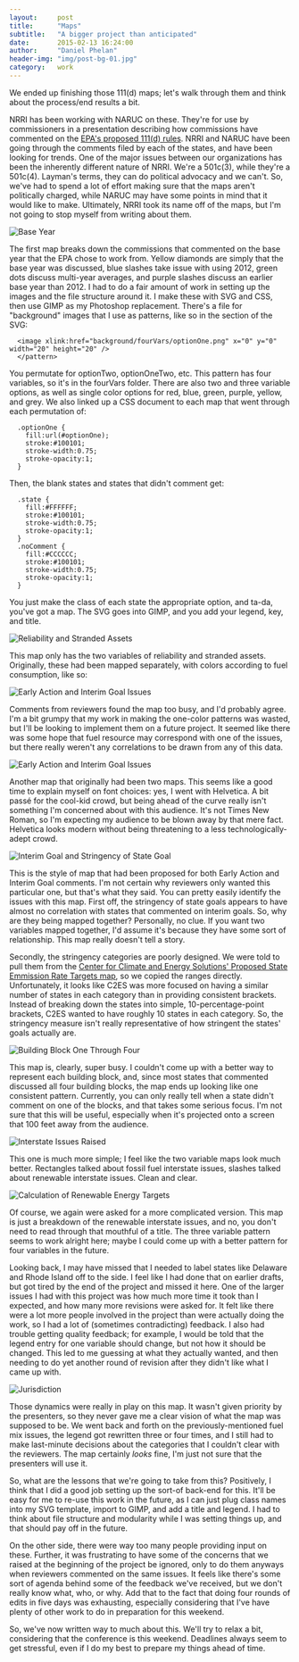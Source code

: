 ```yaml
---
layout:     post
title:      "Maps"
subtitle:   "A bigger project than anticipated"
date:       2015-02-13 16:24:00
author:     "Daniel Phelan"
header-img: "img/post-bg-01.jpg"
category:   work
---
```


We ended up finishing those 111(d) maps; let's walk through them and think about the process/end results a bit.

NRRI has been working with NARUC on these. They're for use by commissioners in a presentation describing how commissions have commented on the [EPA's proposed 111(d) rules](http://www2.epa.gov/carbon-pollution-standards/what-epa-doing). NRRI and NARUC have been going through the comments filed by each of the states, and have been looking for trends. One of the major issues between our organizations has been the inherently different nature of NRRI. We're a 501c(3), while they're a 501c(4). Layman's terms, they can do political advocacy and we can't. So, we've had to spend a lot of effort making sure that the maps aren't politically charged, while NARUC may have some points in mind that it would like to make. Ultimately, NRRI took its name off of the maps, but I'm not going to stop myself from writing about them.

<img src="{{ site.baseurl }}/img/maps/mapOne.jpg" alt="Base Year">
<span class="caption text-muted"></span>

The first map breaks down the commissions that commented on the base year that the EPA chose to work from. Yellow diamonds are simply that the base year was discussed, blue slashes take issue with using 2012, green dots discuss multi-year averages, and purple slashes discuss an earlier base year than 2012. I had to do a fair amount of work in setting up the images and the file structure around it. I make these with SVG and CSS, then use GIMP as my Photoshop replacement. There's a file for "background" images that I use as patterns, like so in the <defs> section of the SVG:

```<pattern id="optionOne" patternUnits="userSpaceOnUse" width="20" height="20">
  <image xlink:href="background/fourVars/optionOne.png" x="0" y="0" width="20" height="20" />
  </pattern>
  ```

You permutate for optionTwo, optionOneTwo, etc. This pattern has four variables, so it's in the fourVars folder. There are also two and three variable options, as well as single color options for red, blue, green, purple, yellow, and grey. We also linked up a CSS document to each map that went through each permutation of:
```
  .optionOne {
    fill:url(#optionOne);
    stroke:#100101;
    stroke-width:0.75;
    stroke-opacity:1;
  }
```
Then, the blank states and states that didn't comment get:
```
  .state {
    fill:#FFFFFF;
    stroke:#100101;
    stroke-width:0.75;
    stroke-opacity:1;
  }
  .noComment {
    fill:#CCCCCC;
    stroke:#100101;
    stroke-width:0.75;
    stroke-opacity:1;
  }
```
You just make the class of each state the appropriate option, and ta-da, you've got a map. The SVG goes into GIMP, and you add your legend, key, and title.

<img src="{{ site.baseurl }}/img/maps/mapTwo.jpg" alt="Reliability and Stranded Assets">

This map only has the two variables of reliability and stranded assets. Originally, these had been mapped separately, with colors according to fuel consumption, like so:

<img src="{{ site.baseurl }}/img/maps/mapTwoB.jpg" alt="Early Action and Interim Goal Issues">

Comments from reviewers found the map too busy, and I'd probably agree. I'm a bit grumpy that my work in making the one-color patterns was wasted, but I'll be looking to implement them on a future project. It seemed like there was some hope that fuel resource may correspond with one of the issues, but there really weren't any correlations to be drawn from any of this data.

<img src="{{ site.baseurl }}/img/maps/mapThree.jpg" alt="Early Action and Interim Goal Issues">

Another map that originally had been two maps. This seems like a good time to explain myself on font choices: yes, I went with Helvetica. A bit passé for the cool-kid crowd, but being ahead of the curve really isn't something I'm concerned about with this audience. It's not Times New Roman, so I'm expecting my audience to be blown away by that mere fact. Helvetica looks modern without being threatening to a less technologically-adept crowd.

<img src="{{ site.baseurl }}/img/maps/mapFour.jpg" alt="Interim Goal and Stringency of State Goal">
<span class="caption text-muted"></span>

This is the style of map that had been proposed for both Early Action and Interim Goal comments. I'm not certain why reviewers only wanted this particular one, but that's what they said. You can pretty easily identify the issues with this map. First off, the stringency of state goals appears to have almost no correlation with states that commented on interim goals. So, why are they being mapped together? Personally, no clue. If you want two variables mapped together, I'd assume it's because they have some sort of relationship. This map really doesn't tell a story.

Secondly, the stringency categories are poorly designed. We were told to pull them from the [Center for Climate and Energy Solutions' Proposed State Emmission Rate Targets map](http://www.c2es.org/federal/executive/epa/carbon-pollution-standards-map), so we copied the ranges directly. Unfortunately, it looks like C2ES was more focused on having a similar number of states in each category than in providing consistent brackets. Instead of breaking down the states into simple, 10-percentage-point brackets, C2ES wanted to have roughly 10 states in each category. So, the stringency measure isn't really representative of how stringent the states' goals actually are.

<img src="{{ site.baseurl }}/img/maps/mapFive.jpg" alt="Building Block One Through Four">

This map is, clearly, super busy. I couldn't come up with a better way to represent each building block, and, since most states that commented discussed all four building blocks, the map ends up looking like one consistent pattern. Currently, you can only really tell when a state didn't comment on one of the blocks, and that takes some serious focus. I'm not sure that this will be useful, especially when it's projected onto a screen that 100 feet away from the audience.

<img src="{{ site.baseurl }}/img/maps/mapSix.jpg" alt="Interstate Issues Raised">

This one is much more simple; I feel like the two variable maps look much better. Rectangles talked about fossil fuel interstate issues, slashes talked about renewable interstate issues. Clean and clear.

<img src="{{ site.baseurl }}/img/maps/mapSeven.jpg" alt="Calculation of Renewable Energy Targets">

Of course, we again were asked for a more complicated version. This map is just a breakdown of the renewable interstate issues, and no, you don't need to read through that mouthful of a title. The three variable pattern seems to work alright here; maybe I could come up with a better pattern for four variables in the future.

Looking back, I may have missed that I needed to label states like Delaware and Rhode Island off to the side. I feel like I had done that on earlier drafts, but got tired by the end of the project and missed it here. One of the larger issues I had with this project was how much more time it took than I expected, and how many more revisions were asked for. It felt like there were a lot more people involved in the project than were actually doing the work, so I had a lot of (sometimes contradicting) feedback. I also had trouble getting quality feedback; for example, I would be told that the legend entry for one variable should change, but not how it should be changed. This led to me guessing at what they actually wanted, and then needing to do yet another round of revision after they didn't like what I came up with.

<img src="{{ site.baseurl }}/img/maps/mapEight.jpg" alt="Jurisdiction">

Those dynamics were really in play on this map. It wasn't given priority by the presenters, so they never gave me a clear vision of what the map was supposed to be. We went back and forth on the previously-mentioned fuel mix issues, the legend got rewritten three or four times, and I still had to make last-minute decisions about the categories that I couldn't clear with the reviewers. The map certainly *looks* fine, I'm just not sure that the presenters will use it.

So, what are the lessons that we're going to take from this? Positively, I think that I did a good job setting up the sort-of back-end for this. It'll be easy for me to re-use this work in the future, as I can just plug class names into my SVG template, import to GIMP, and add a title and legend. I had to think about file structure and modularity while I was setting things up, and that should pay off in the future.

On the other side, there were way too many people providing input on these. Further, it was frustrating to have some of the concerns that we raised at the beginning of the project be ignored, only to do them anyways when reviewers commented on the same issues. It feels like there's some sort of agenda behind some of the feedback we've received, but we don't really know what, who, or why. Add that to the fact that doing four rounds of edits in five days was exhausting, especially considering that I've have plenty of other work to do in preparation for this weekend.

So, we've now written way to much about this. We'll try to relax a bit, considering that the conference is this weekend. Deadlines always seem to get stressful, even if I do my best to prepare my things ahead of time.
